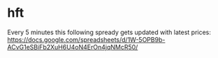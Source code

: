 # hft

Every 5 minutes this following spready gets updated with latest prices: https://docs.google.com/spreadsheets/d/1W-5OPB9b-ACvG1eSBiFb2XuH6U4oN4ErOn4jqNMcR50/